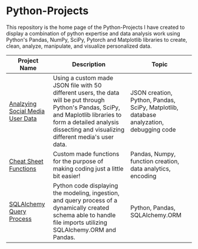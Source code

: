 # Python-Projects
This repository is the home page of the Python-Projects I have created to display a combination of python expertise and data analysis work using Python's Pandas, NumPy, SciPy, Pytorch and Matplotlib libraries to create, clean, analyze, manipulate, and visualize personalized data.

Project Name  | Description   |  Topic
------------- | ------------- | ------------------
[Analzying Social Media User Data](https://github.com/Josh9182/Python-Projects/tree/main/Social%20Media%20Database) | Using a custom made JSON file with 50 different users, the data will be put through Python's Pandas, SciPy, and Maplotlib libraries to form a detailed analysis dissecting and visualizing different media's user data. | JSON creation, Python, Pandas, SciPy, Matplotlib, database analyzation, debugging code
[Cheat Sheet Functions](https://github.com/Josh9182/Python-Projects/tree/main/Cheat%20Sheet%20Functions) | Custom made functions for the purpose of making coding just a little bit easier! | Pandas, Numpy, function creation, data analytics, encoding |
[SQLAlchemy Query Process](https://github.com/Josh9182/Python-Projects/tree/main/SQLAlchemy) | Python code displaying the modeling, ingestion, and query process of a dynamically created schema able to handle file imports utilizing SQLAlchemy.ORM and Pandas. | Python, Pandas, SQLAlchemy.ORM
